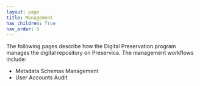```yaml
---
layout: page
title: Management
has_children: True
nav_order: 5
---
```


The following pages describe how the Digital Preservation program
manages the digital repository on Preservica. The management workflows include:

* Metadata Schemas Management
* User Accounts Audit